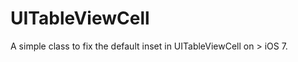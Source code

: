 UITableViewCell
===================================

A simple class to fix the default inset in UITableViewCell on > iOS 7.
